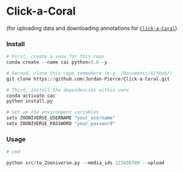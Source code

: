 # Click-a-Coral

(for uploading data and downloading annotations for [`Click-a-Coral`](https://www.zooniverse.org/lab/21853))

### Install

```python
# First, create a venv for this repo
conda create --name cac python=3.8 -y 

# Second, clone this repo somewhere (e.g. /Documents/GitHub/)
git clone https://github.com/Jordan-Pierce/Click-a-Coral.git

# Third, install the dependencies within venv
conda activate cac
python install.py

```

```python
# Set up the environment variables
setx ZOONIVERSE_USERNAME "your_username"
setx ZOONIVERSE_PASSWORD "your_password"
```

### Usage

```python   
# cmd

python src/to_Zooniverse.py --media_ids 123456789 --upload
```
